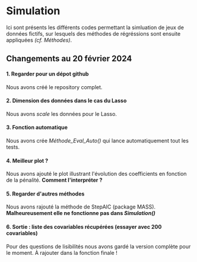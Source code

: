 # Simulation

Ici sont présents les différents codes permettant la simluation de jeux de données fictifs, sur lesquels des méthodes de régréssions sont ensuite appliquées *(cf. Méthodes)*.


## Changements au 20 février 2024

#### 1. Regarder pour un dépot github
Nous avons créé le repository complet. 

#### 2. Dimension des données dans le cas du Lasso 
Nous avons *scale* les données pour le Lasso.

#### 3. Fonction automatique 
Nous avons crée *Méthode_Eval_Auto()* qui lance automatiquement tout les tests.

#### 4. Meilleur plot ? 
Nous avons ajouté le plot illustrant l'évolution des coefficients en fonction de la pénalité. 
**Comment l'interpréter ?**

#### 5. Regarder d'autres méthodes 
Nous avons rajouté la méthode de StepAIC (package MASS). **Malheureusement elle ne fonctionne pas dans *Simulation()***

#### 6. Sortie : liste des covariables récupérées (essayer avec 200 covariables)
Pour des questions de lisibilités nous avons gardé la version complète pour le moment. À rajouter dans la fonction finale !